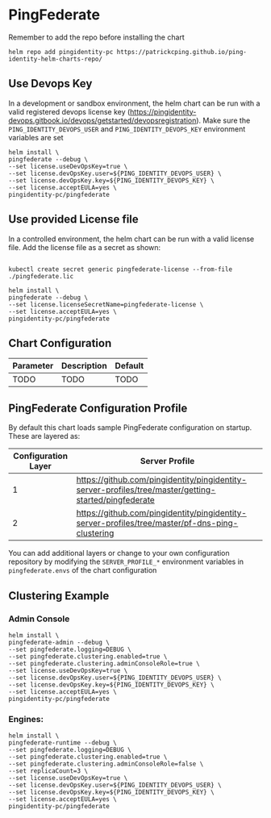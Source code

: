# PingFederate

Remember to add the repo before installing the chart
```shell
helm repo add pingidentity-pc https://patrickcping.github.io/ping-identity-helm-charts-repo/
```

## Use Devops Key
In a development or sandbox environment, the helm chart can be run with a valid registered devops license key (https://pingidentity-devops.gitbook.io/devops/getstarted/devopsregistration).  Make sure the `PING_IDENTITY_DEVOPS_USER` and `PING_IDENTITY_DEVOPS_KEY` environment variables are set

```shell
helm install \
pingfederate --debug \
--set license.useDevOpsKey=true \
--set license.devOpsKey.user=${PING_IDENTITY_DEVOPS_USER} \
--set license.devOpsKey.key=${PING_IDENTITY_DEVOPS_KEY} \
--set license.acceptEULA=yes \
pingidentity-pc/pingfederate
```

## Use provided License file
In a controlled environment, the helm chart can be run with a valid license file.  Add the license file as a secret as shown:
```shell

kubectl create secret generic pingfederate-license --from-file ./pingfederate.lic

helm install \
pingfederate --debug \
--set license.licenseSecretName=pingfederate-license \
--set license.acceptEULA=yes \
pingidentity-pc/pingfederate
```

## Chart Configuration

| Parameter | Description | Default |
|--|--|--|
| TODO | TODO | TODO |


## PingFederate Configuration Profile

By default this chart loads sample PingFederate configuration on startup.  These are layered as:

| Configuration Layer | Server Profile |
|--|--|
| 1 | https://github.com/pingidentity/pingidentity-server-profiles/tree/master/getting-started/pingfederate |
| 2 | https://github.com/pingidentity/pingidentity-server-profiles/tree/master/pf-dns-ping-clustering |

You can add additional layers or change to your own configuration repository by modifying the `SERVER_PROFILE_*` environment variables in `pingfederate.envs` of the chart configuration

## Clustering Example

### Admin Console
```shell
helm install \
pingfederate-admin --debug \
--set pingfederate.logging=DEBUG \
--set pingfederate.clustering.enabled=true \
--set pingfederate.clustering.adminConsoleRole=true \
--set license.useDevOpsKey=true \
--set license.devOpsKey.user=${PING_IDENTITY_DEVOPS_USER} \
--set license.devOpsKey.key=${PING_IDENTITY_DEVOPS_KEY} \
--set license.acceptEULA=yes \
pingidentity-pc/pingfederate
```

### Engines:
```shell
helm install \
pingfederate-runtime --debug \
--set pingfederate.logging=DEBUG \
--set pingfederate.clustering.enabled=true \
--set pingfederate.clustering.adminConsoleRole=false \
--set replicaCount=3 \
--set license.useDevOpsKey=true \
--set license.devOpsKey.user=${PING_IDENTITY_DEVOPS_USER} \
--set license.devOpsKey.key=${PING_IDENTITY_DEVOPS_KEY} \
--set license.acceptEULA=yes \
pingidentity-pc/pingfederate
```
